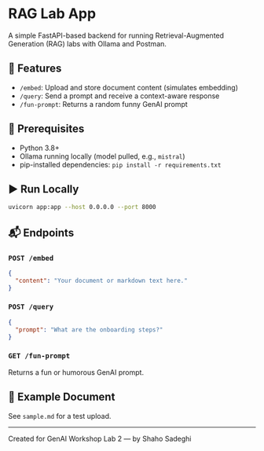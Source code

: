 
# RAG Lab App

A simple FastAPI-based backend for running Retrieval-Augmented Generation (RAG) labs with Ollama and Postman.

## 🚀 Features
- `/embed`: Upload and store document content (simulates embedding)
- `/query`: Send a prompt and receive a context-aware response
- `/fun-prompt`: Returns a random funny GenAI prompt

## 🧱 Prerequisites
- Python 3.8+
- Ollama running locally (model pulled, e.g., `mistral`)
- pip-installed dependencies: `pip install -r requirements.txt`

## ▶️ Run Locally
```bash
uvicorn app:app --host 0.0.0.0 --port 8000
```

## 📬 Endpoints
### `POST /embed`
```json
{
  "content": "Your document or markdown text here."
}
```

### `POST /query`
```json
{
  "prompt": "What are the onboarding steps?"
}
```

### `GET /fun-prompt`
Returns a fun or humorous GenAI prompt.

## 📁 Example Document
See `sample.md` for a test upload.

---

Created for GenAI Workshop Lab 2 — by Shaho Sadeghi
